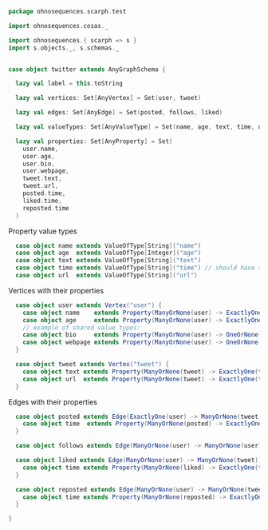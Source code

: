 
```scala
package ohnosequences.scarph.test

import ohnosequences.cosas._

import ohnosequences.{ scarph => s }
import s.objects._, s.schemas._


case object twitter extends AnyGraphSchema {

  lazy val label = this.toString

  lazy val vertices: Set[AnyVertex] = Set(user, tweet)

  lazy val edges: Set[AnyEdge] = Set(posted, follows, liked)

  lazy val valueTypes: Set[AnyValueType] = Set(name, age, text, time, url)

  lazy val properties: Set[AnyProperty] = Set(
    user.name,
    user.age,
    user.bio,
    user.webpage,
    tweet.text,
    tweet.url,
    posted.time,
    liked.time,
    reposted.time
  )
```

Property value types

```scala
  case object name extends ValueOfType[String]("name")
  case object age  extends ValueOfType[Integer]("age")
  case object text extends ValueOfType[String]("text")
  case object time extends ValueOfType[String]("time") // should have some better raw type
  case object url  extends ValueOfType[String]("url")
```

Vertices with their properties

```scala
  case object user extends Vertex("user") {
    case object name    extends Property(ManyOrNone(user) -> ExactlyOne(twitter.name))("name")
    case object age     extends Property(ManyOrNone(user) -> ExactlyOne(ohnosequences.scarph.test.twitter.age))("age")
    // example of shared value types:
    case object bio     extends Property(ManyOrNone(user) -> OneOrNone(twitter.text))("bio")
    case object webpage extends Property(ManyOrNone(user) -> OneOrNone(twitter.url))("webpage")
  }

  case object tweet extends Vertex("tweet") {
    case object text extends Property(ManyOrNone(tweet) -> ExactlyOne(twitter.text))("text")
    case object url  extends Property(ManyOrNone(tweet) -> ExactlyOne(twitter.url))("url")
  }
```

Edges with their properties

```scala
  case object posted extends Edge(ExactlyOne(user) -> ManyOrNone(tweet))("posted") {
    case object time  extends Property(ManyOrNone(posted) -> ExactlyOne(ohnosequences.scarph.test.twitter.time))("time")
  }

  case object follows extends Edge(ManyOrNone(user) -> ManyOrNone(user))("follows")

  case object liked extends Edge(ManyOrNone(user) -> ManyOrNone(tweet))("liked") {
    case object time extends Property(ManyOrNone(liked) -> ExactlyOne(twitter.time))("time")
  }

  case object reposted extends Edge(ManyOrNone(user) -> ManyOrNone(tweet))("reposted") {
    case object time extends Property(ManyOrNone(reposted) -> ExactlyOne(twitter.time))("time")
  }

}

```




[main/scala/ohnosequences/scarph/axioms.scala]: ../../../../main/scala/ohnosequences/scarph/axioms.scala.md
[main/scala/ohnosequences/scarph/evals.scala]: ../../../../main/scala/ohnosequences/scarph/evals.scala.md
[main/scala/ohnosequences/scarph/morphisms.scala]: ../../../../main/scala/ohnosequences/scarph/morphisms.scala.md
[main/scala/ohnosequences/scarph/objects.scala]: ../../../../main/scala/ohnosequences/scarph/objects.scala.md
[main/scala/ohnosequences/scarph/rewrites.scala]: ../../../../main/scala/ohnosequences/scarph/rewrites.scala.md
[main/scala/ohnosequences/scarph/schemas.scala]: ../../../../main/scala/ohnosequences/scarph/schemas.scala.md
[main/scala/ohnosequences/scarph/syntax/morphisms.scala]: ../../../../main/scala/ohnosequences/scarph/syntax/morphisms.scala.md
[main/scala/ohnosequences/scarph/syntax/objects.scala]: ../../../../main/scala/ohnosequences/scarph/syntax/objects.scala.md
[test/scala/ohnosequences/scarph/asserts.scala]: asserts.scala.md
[test/scala/ohnosequences/scarph/impl/dummy.scala]: impl/dummy.scala.md
[test/scala/ohnosequences/scarph/impl/dummyTest.scala]: impl/dummyTest.scala.md
[test/scala/ohnosequences/scarph/implicitSearch.scala]: implicitSearch.scala.md
[test/scala/ohnosequences/scarph/TwitterQueries.scala]: TwitterQueries.scala.md
[test/scala/ohnosequences/scarph/TwitterSchema.scala]: TwitterSchema.scala.md